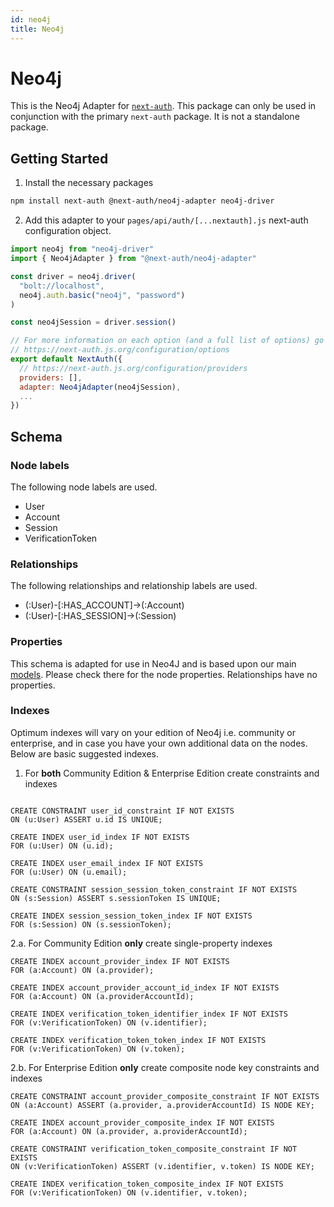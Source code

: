 ```yaml
---
id: neo4j
title: Neo4j
---
```


# Neo4j

This is the Neo4j Adapter for [`next-auth`](https://next-auth.js.org). This package can only be used in conjunction with the primary `next-auth` package. It is not a standalone package.

## Getting Started

1. Install the necessary packages

```bash npm2yarn2pnpm
npm install next-auth @next-auth/neo4j-adapter neo4j-driver
```

2. Add this adapter to your `pages/api/auth/[...nextauth].js` next-auth configuration object.

```javascript title="pages/api/auth/[...nextauth].js"
import neo4j from "neo4j-driver"
import { Neo4jAdapter } from "@next-auth/neo4j-adapter"

const driver = neo4j.driver(
  "bolt://localhost",
  neo4j.auth.basic("neo4j", "password")
)

const neo4jSession = driver.session()

// For more information on each option (and a full list of options) go to
// https://next-auth.js.org/configuration/options
export default NextAuth({
  // https://next-auth.js.org/configuration/providers
  providers: [],
  adapter: Neo4jAdapter(neo4jSession),
  ...
})
```

## Schema

### Node labels

The following node labels are used.

- User
- Account
- Session
- VerificationToken

### Relationships

The following relationships and relationship labels are used.

- (:User)-[:HAS_ACCOUNT]->(:Account)
- (:User)-[:HAS_SESSION]->(:Session)

### Properties

This schema is adapted for use in Neo4J and is based upon our main [models](/adapters/models). Please check there for the node properties. Relationships have no properties.

### Indexes

Optimum indexes will vary on your edition of Neo4j i.e. community or enterprise, and in case you have your own additional data on the nodes. Below are basic suggested indexes.

1. For **both** Community Edition & Enterprise Edition create constraints and indexes

```cypher

CREATE CONSTRAINT user_id_constraint IF NOT EXISTS
ON (u:User) ASSERT u.id IS UNIQUE;

CREATE INDEX user_id_index IF NOT EXISTS
FOR (u:User) ON (u.id);

CREATE INDEX user_email_index IF NOT EXISTS
FOR (u:User) ON (u.email);

CREATE CONSTRAINT session_session_token_constraint IF NOT EXISTS
ON (s:Session) ASSERT s.sessionToken IS UNIQUE;

CREATE INDEX session_session_token_index IF NOT EXISTS
FOR (s:Session) ON (s.sessionToken);
```

2.a. For Community Edition **only** create single-property indexes

```cypher
CREATE INDEX account_provider_index IF NOT EXISTS
FOR (a:Account) ON (a.provider);

CREATE INDEX account_provider_account_id_index IF NOT EXISTS
FOR (a:Account) ON (a.providerAccountId);

CREATE INDEX verification_token_identifier_index IF NOT EXISTS
FOR (v:VerificationToken) ON (v.identifier);

CREATE INDEX verification_token_token_index IF NOT EXISTS
FOR (v:VerificationToken) ON (v.token);
```

2.b. For Enterprise Edition **only** create composite node key constraints and indexes

```cypher
CREATE CONSTRAINT account_provider_composite_constraint IF NOT EXISTS
ON (a:Account) ASSERT (a.provider, a.providerAccountId) IS NODE KEY;

CREATE INDEX account_provider_composite_index IF NOT EXISTS
FOR (a:Account) ON (a.provider, a.providerAccountId);

CREATE CONSTRAINT verification_token_composite_constraint IF NOT EXISTS
ON (v:VerificationToken) ASSERT (v.identifier, v.token) IS NODE KEY;

CREATE INDEX verification_token_composite_index IF NOT EXISTS
FOR (v:VerificationToken) ON (v.identifier, v.token);
```
